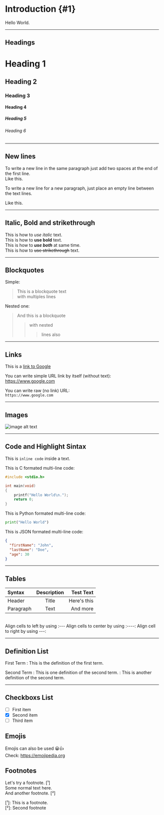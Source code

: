 
# Introduction {#1}

Hello World.

---

## Headings

# Heading 1

## Heading 2

### Heading 3

#### Heading 4

##### Heading 5

###### Heading 6

---

## New lines

To write a new line in the same paragraph just add two spaces at the end of the first line.  
Like this.

To write a new line for a new paragraph, just place an empty line between the text lines.

Like this.

---

## Italic, Bold and strikethrough

This is how to *use italic* text.  
This is how to **use bold** text.  
This is how to ***use both*** at same time.  
This is how to ~~use strikethrough~~ text.  

---

## Blockquotes

Simple:

> This is a blockquote text  
> with multiples lines

Nested one:

> And this is a blockquote
>> with nested  
>>> lines also  

---

## Links

This is a [link to Google](https://www.google.com "cursor text. i.e. https://www.google.com")

You can write simple URL link by itself (without text):
<https://www.google.com>

You can write raw (no link) URL:  
`https://www.google.com`

---

## Images

![image alt text](https://www.google.com/images/branding/googlelogo/1x/googlelogo_color_272x92dp.png "cursor text")

---

## Code and Highlight Sintax

This is `inline code` inside a text.

This is C formated multi-line code:

```c
#include <stdio.h>

int main(void)
{
    printf("Hello World\n.");
    return 0;
}
```

This is Python formated multi-line code:

```python
print("Hello World")
```

This is JSON formated multi-line code:

```json
{
  "firstName": "John",
  "lastName": "Doe",
  "age": 30
}
```

---

## Tables

| Syntax      | Description | Test Text     |
| :---        |    :----:   |          ---: |
| Header      | Title       | Here's this   |
| Paragraph   | Text        | And more      |
<br>
Align cells to left by using :---  
Align cells to center by using :----:  
Align cell to right by using ---:

---

## Definition List

First Term
: This is the definition of the first term.

Second Term
: This is one definition of the second term.
: This is another definition of the second term.

---

## Checkboxs List

- [ ] First item
- [x] Second item
- [ ] Third item

## Emojis

Emojis can also be used 😀👍  
Check: <https://emojipedia.org>

## Footnotes

Let's try a footnote. [¹]  
Some normal text here.  
And another footnote. [²]

[¹]: This is a footnote.  
[²]: Second footnote
